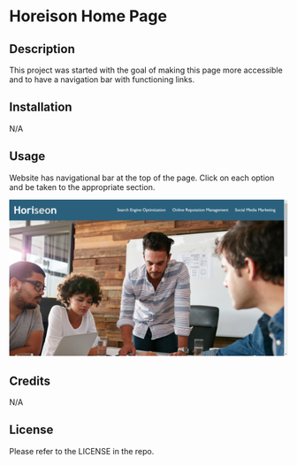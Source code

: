 # Horeison Home Page

## Description

This project was started with the goal of making this page more accessible and to have a navigation bar with functioning links.

## Installation

N/A

## Usage

Website has navigational bar at the top of the page. Click on each option and be taken to the appropriate section.

![Screenshot](assets/images/screenshot.png)

## Credits

N/A

## License

Please refer to the LICENSE in the repo.
